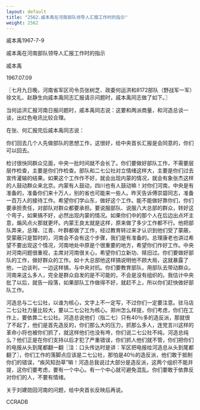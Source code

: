 ```yaml
---
layout: default
title: "2562.戚本禹在河南部队领导人汇报工作时的指示"
weight: 2562
---
```


戚本禹1967-7-9

戚本禹在河南部队领导人汇报工作时的指示

戚本禹

1967.07.09

〖七月九日晚，河南省军区司令员张树芝、政委何运洪和8172部队（野战军一军）徐文礼、赵静生向戚本禹同志汇报请示问题时，戚本禹同志做了如下。〗

当何运洪汇报河南日报问题时，戚本禹同志说：这要和两派商量，和河造总谈一谈，出红色电讯比较合理。

在张、何汇报完后戚本禹同志说：

你们回去几个人先做部队的思想工作，这很好，给中央首长汇报是会同意的，你们可以回去。

检讨很快同群众见面，中央一批时间就不会长了。你们要做好部队工作，不需要层层作检查，主要是你们作检查。部队和二七公社对立情绪这样大，主要是你们过去宣传灌输的结果。如果这个工作作不好，就会出现内蒙的情况，就会有象张杰这样的人鼓动群众来北京。内蒙有人鼓动，四川也有人鼓动嘛！对你们河南，中央是有准备的，准备你们来十万人，别的省也可能来一些人。昨天告诉傅崇碧同志，准备一百万人的接待工作。希望你们学山东，做好这个工作。能不能做好靠你们，你们要承担责任，对部队对群众都要承担。要说服部队、说服八大总部的群众，转好这个弯子，如果搞不好，必然出现内蒙的情况。如果你们中的那个人在后边出点坏主意，煽风点火那就更坏。内蒙王良太就是这样，原来做了多少工作都不行。他把部队弄来，总理、江青、叶群都做了工作，经过教育转过来才认识到他们受了蒙蔽，受蒙蔽只是暂时的，河南会不会有这个步骤，我们是有准备的。总理康老也讲过希望不要出现这个情况，河南地处中原是个很重要的地方，希望你们作好工作。中央对河南问题很重视，主席对河南很关心，希望你们立新功、赎旧过。你们要做好部队的工作，做好群众的工作。如十大总部他这样搞说明他不顾大局，这就暴露了他，一边谈判，一边这样搞，与中央对抗。你们要教育部队，用部队去带动群众。河南来这么多人，完全是群众自发的是不可能的，不会是没有组织的。我估计中央批了以后，就告一段落，如果部队工作做得不好，就赶不上，所以你们赶快做好部队工作。

河造总与二七公社，以谁为核心，文字上不一定写，不过你们一定要注意。驻马店二七公社力量比较大，要以二七公社为核心。郑州怎么样提，你们考虑，你们在工作上，要依靠二七公社。河造总说他们（指二七）只有40％多的造反派，那就很了不起了，他们是首先造反的，你们那么大的压力，抓那么多人，连党言川这样的革命小将也被你们抓了，就这样他们也没有垮，你们说二七公社不纯，河造总纯么？他们正是在你们支持以后才犯了严重错误，你们抓人他们就不管，你们把你们的电报从头到尾都翻一翻〖注：口头传达时是讲：军区把电报给河造总从头到尾都翻了〗，你们工作的落脚点应该是二七公社，那怕是40％的造反派，他们敢于抵制你们的错误，“疾风知劲草”嘛！河造总我说过大部分是造反派，这两个组织不能并提，这你们要考虑，要有一个中心。有一个中心就可避免混乱。你们要敢于依靠反对你们的人，不要有情绪。

关于刘建勋回河南的问题，给中央首长反映后再说。

CCRADB

